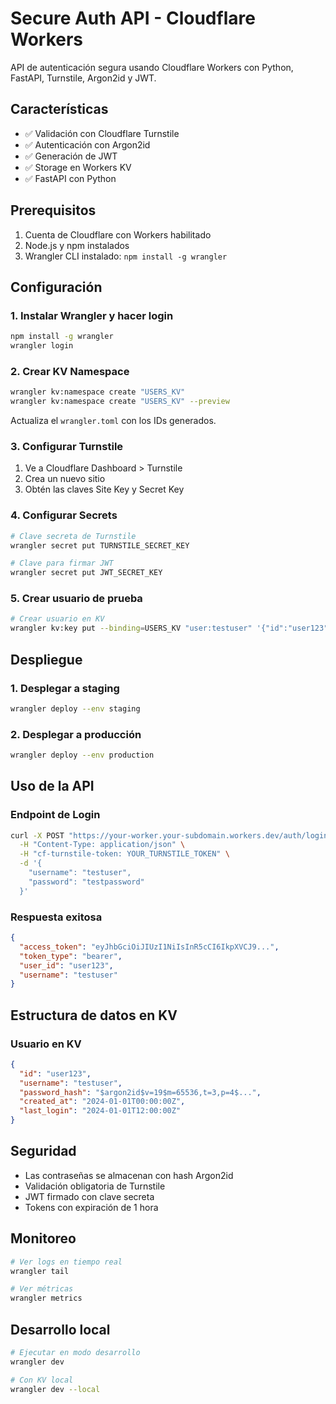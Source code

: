 # Secure Auth API - Cloudflare Workers

API de autenticación segura usando Cloudflare Workers con Python, FastAPI, Turnstile, Argon2id y JWT.

## Características

- ✅ Validación con Cloudflare Turnstile
- ✅ Autenticación con Argon2id
- ✅ Generación de JWT
- ✅ Storage en Workers KV
- ✅ FastAPI con Python

## Prerequisitos

1. Cuenta de Cloudflare con Workers habilitado
2. Node.js y npm instalados
3. Wrangler CLI instalado: `npm install -g wrangler`

## Configuración

### 1. Instalar Wrangler y hacer login

```bash
npm install -g wrangler
wrangler login
```

### 2. Crear KV Namespace

```bash
wrangler kv:namespace create "USERS_KV"
wrangler kv:namespace create "USERS_KV" --preview
```

Actualiza el `wrangler.toml` con los IDs generados.

### 3. Configurar Turnstile

1. Ve a Cloudflare Dashboard > Turnstile
2. Crea un nuevo sitio
3. Obtén las claves Site Key y Secret Key

### 4. Configurar Secrets

```bash
# Clave secreta de Turnstile
wrangler secret put TURNSTILE_SECRET_KEY

# Clave para firmar JWT
wrangler secret put JWT_SECRET_KEY
```

### 5. Crear usuario de prueba

```bash
# Crear usuario en KV
wrangler kv:key put --binding=USERS_KV "user:testuser" '{"id":"user123","username":"testuser","password_hash":"$argon2id$v=19$m=65536,t=3,p=4$abcdefghijklmnop$qrstuvwxyzABCDEF","created_at":"2024-01-01T00:00:00Z"}'
```

## Despliegue

### 1. Desplegar a staging

```bash
wrangler deploy --env staging
```

### 2. Desplegar a producción

```bash
wrangler deploy --env production
```

## Uso de la API

### Endpoint de Login

```bash
curl -X POST "https://your-worker.your-subdomain.workers.dev/auth/login" \
  -H "Content-Type: application/json" \
  -H "cf-turnstile-token: YOUR_TURNSTILE_TOKEN" \
  -d '{
    "username": "testuser",
    "password": "testpassword"
  }'
```

### Respuesta exitosa

```json
{
  "access_token": "eyJhbGciOiJIUzI1NiIsInR5cCI6IkpXVCJ9...",
  "token_type": "bearer",
  "user_id": "user123",
  "username": "testuser"
}
```

## Estructura de datos en KV

### Usuario en KV

```json
{
  "id": "user123",
  "username": "testuser",
  "password_hash": "$argon2id$v=19$m=65536,t=3,p=4$...",
  "created_at": "2024-01-01T00:00:00Z",
  "last_login": "2024-01-01T12:00:00Z"
}
```

## Seguridad

- Las contraseñas se almacenan con hash Argon2id
- Validación obligatoria de Turnstile
- JWT firmado con clave secreta
- Tokens con expiración de 1 hora

## Monitoreo

```bash
# Ver logs en tiempo real
wrangler tail

# Ver métricas
wrangler metrics
```

## Desarrollo local

```bash
# Ejecutar en modo desarrollo
wrangler dev

# Con KV local
wrangler dev --local
```
